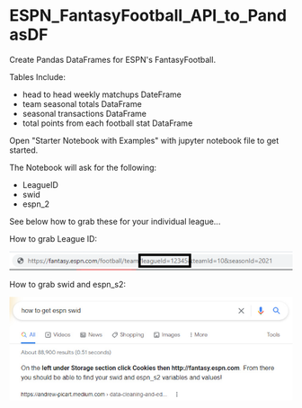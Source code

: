 # ESPN_FantasyFootball_API_to_PandasDF
Create Pandas DataFrames for ESPN's FantasyFootball.


Tables Include:
- head to head weekly matchups DateFrame
- team seasonal totals DataFrame
- seasonal transactions DataFrame
- total points from each football stat DataFrame

Open "Starter Notebook with Examples" with jupyter notebook file to get started.

The Notebook will ask for the following:
- LeagueID
- swid
- espn_2
 
See below how to grab these for your individual league...

How to grab League ID:

![Find League ID](https://github.com/rbvancleave/ESPN_FantasyFootball_API_to_PandasDF/blob/master/images/leagueid_from_url.png?raw=true)

How to grab swid and espn_s2:

![Find League ID](https://github.com/rbvancleave/ESPN_FantasyFootball_API_to_PandasDF/blob/master/images/swid%20and%20espn_s2.jpg?raw=true)



